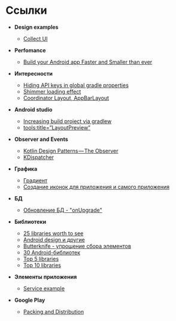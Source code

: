 # Ссылки

* **Design examples**
  + [Collect UI](http://collectui.com/challenges/to-do-list)

* **Perfomance**
  + [Build your Android app Faster and Smaller than ever](https://medium.com/linedevth/build-your-android-app-faster-and-smaller-than-ever-25f53fdd3cdc)

* **Интересности** 
  + [Hiding API keys in global gradle properties](https://medium.com/code-better/hiding-api-keys-from-your-android-repository-b23f5598b906)
  + [Shimmer loading effect](https://medium.com/mindorks/android-design-shimmer-effect-fa7f74c68a93)
  + [Coordinator Layout, AppBarLayout](https://habr.com/post/270121/)

* **Android studio**
  + [Increasing build project via gradlew](https://android.jlelse.eu/how-i-reduced-my-android-build-times-by-89-4242e51ce946)
  + [tools:title=”LayoutPreview”](https://proandroiddev.com/android-studio-layout-preview-b7b229741ec1)

* **Observer and Events**
  + [Kotlin Design Patterns — The Observer](https://medium.com/@ahmedrizwan/kotlin-design-patterns-the-observer-fc8e5a702b4c)
  + [KDispatcher](https://habr.com/ru/post/418707/)
 
* **Графика**
  + [Градиент](https://startandroid.ru/ru/uroki/vse-uroki-spiskom/377-urok-162-grafika-drawable-shape-gradient.html)
  + [Создание иконок для приложения и самого приложения](https://romannurik.github.io/AndroidAssetStudio/index.html)

* **БД**
  + [Обновление БД - "onUpgrade"](https://startandroid.ru/ru/uroki/vse-uroki-spiskom/79-urok-39-onupgrade-obnovljaem-bd-v-sqlite.html)

* **Библиотеки**
  + [25 libraries worth to see](https://proandroiddev.com/25-new-android-libraries-and-projects-to-check-at-the-beginning-of-2018-ba3b422bbbb4)
  + [Android design и другие](https://developer.android.com/topic/libraries/support-library/packages)
  + [Butterknife - упрощение сбора элементов](http://jakewharton.github.io/butterknife/)
  + [30 Android-библиотек](https://habr.com/post/431400/)
  + [Top 5 libraries](https://infinum.co/the-capsized-eight/top-5-android-libraries-every-android-developer-should-know-about)
  + [Top 10 libraries](https://infinum.co/the-capsized-eight/top-10-android-libraries-every-android-developer-should-know-about)

* **Элементы приложения**
  + [Service example](https://startandroid.ru/ru/uroki/vse-uroki-spiskom/157-urok-92-service-prostoj-primer.html)

* **Google Play**
  + [Packing and Distribution](https://github.com/Nikeweke/EXPA--Android-Java/blob/master/src/documents/android-mobile-packaging-and-distribution.docx)
